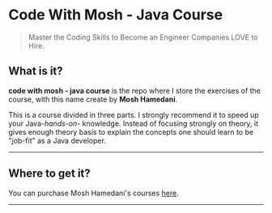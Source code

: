 # Code With Mosh - Java Course

>Master the Coding Skills to Become an Engineer Companies LOVE to Hire.

## What is it?

**code with mosh - java course** is the repo where I store the exercises of the course, with this name create by **Mosh Hamedani**.

This is a course divided in three parts. I strongly recommend it to speed up your Java-*hands-on*- knowledge. Instead of focusing strongly on theory, it gives enough theory basis to explain the concepts one should learn to be "job-fit" as a Java developer.

---

## Where to get it?

You can purchase Mosh Hamedani's courses [here](https://codewithmosh.com).

---









